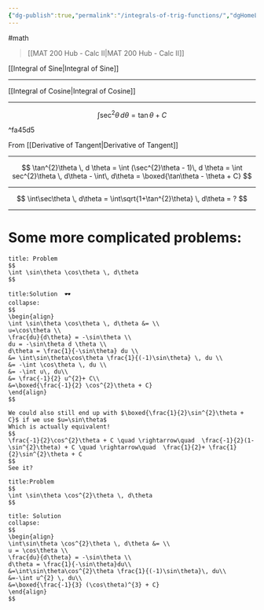 ```yaml
---
{"dg-publish":true,"permalink":"/integrals-of-trig-functions/","dgHomeLink":true,"dgPassFrontmatter":false,"dgShowLocalGraph":true}
---
```


#math 
> [[MAT 200 Hub - Calc II|MAT 200 Hub - Calc II]]

[[Integral of Sine|Integral of Sine]]

---
[[Integral of Cosine|Integral of Cosine]]

---
$$
\int \sec^{2}\theta \, d\theta = \tan\theta + C
$$

^fa45d5

From [[Derivative of Tangent|Derivative of Tangent]]

---

$$
\tan^{2}\theta \, d \theta = \int (\sec^{2}\theta - 1)\,  d \theta = \int sec^{2}\theta \, d\theta - \int\, d\theta = \boxed{\tan\theta - \theta + C}
$$

---
$$
\int\sec\theta \, d\theta = \int\sqrt{1+\tan^{2}\theta} \, d\theta = ?
$$

---

# Some more complicated problems:

```ad-question
title: Problem
$$
\int \sin\theta \cos\theta \, d\theta
$$
```

```ad-check
title:Solution  🕶
collapse:
$$
\begin{align}
\int \sin\theta \cos\theta \, d\theta &= \\
u=\cos\theta \\
\frac{du}{d\theta} = -\sin\theta \\
du = -\sin\theta d \theta \\
d\theta = \frac{1}{-\sin\theta} du \\
&= \int\sin\theta\cos\theta \frac{1}{(-1)\sin\theta} \, du \\
&= -\int \cos\theta \, du \\
&= -\int u\, du\\
&= \frac{-1}{2} u^{2}+ C\\
&=\boxed{\frac{-1}{2} \cos^{2}\theta + C}
\end{align}
$$

We could also still end up with $\boxed{\frac{1}{2}\sin^{2}\theta + C}$ if we use $u=\sin\theta$
Which is actually equivalent!
$$
\frac{-1}{2}\cos^{2}\theta + C \quad \rightarrow\quad  \frac{-1}{2}(1-\sin^{2}\theta) + C \quad \rightarrow\quad  \frac{1}{2}+ \frac{1}{2}\sin^{2}\theta + C
$$
See it?
```

```ad-question
title:Problem
$$
\int \sin\theta \cos^{2}\theta \, d\theta
$$
```

```ad-check
title: Solution
collapse:
$$
\begin{align}
\int\sin\theta \cos^{2}\theta \, d\theta &= \\
u = \cos\theta \\
\frac{du}{d\theta} = -\sin\theta \\
d\theta = \frac{1}{-\sin\theta}du\\
&=\int\sin\theta\cos^{2}\theta \frac{1}{(-1)\sin\theta}\, du\\
&=-\int u^{2} \, du\\
&=\boxed{\frac{-1}{3} (\cos\theta)^{3} + C}
\end{align}
$$
```
